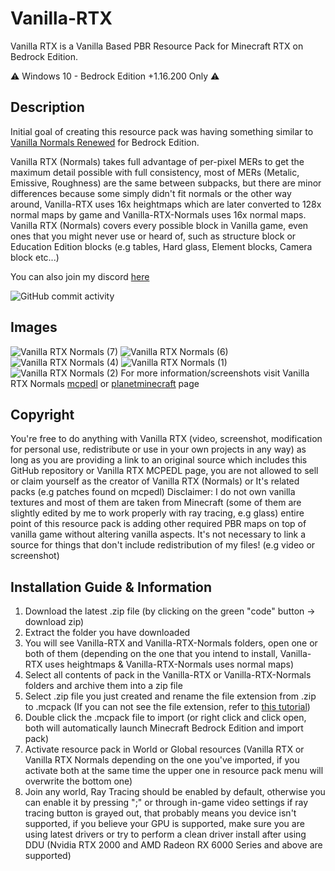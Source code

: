 # Vanilla-RTX

Vanilla RTX is a Vanilla Based PBR Resource Pack for Minecraft RTX on Bedrock Edition.

⚠️ Windows 10 - Bedrock Edition +1.16.200 Only ⚠️

## Description

Initial goal of creating this resource pack was having something similar to [Vanilla Normals Renewed](https://github.com/Poudingue/Vanilla-Normals-Renewed) for Bedrock Edition.

Vanilla RTX (Normals) takes full advantage of per-pixel MERs to get the maximum detail possible with full consistency, most of MERs (Metalic, Emissive, Roughness) are the same between subpacks, but there are minor differences because some simply didn't fit normals or the other way around, Vanilla-RTX uses 16x heightmaps which are later converted to 128x normal maps by game and Vanilla-RTX-Normals uses 16x normal maps.
Vanilla RTX (Normals) covers every possible block in Vanilla game, even ones that you might never use or heard of, such as structure block or Education Edition blocks (e.g tables, Hard glass, Element blocks, Camera block etc...)

You can also join my discord [here](https://discord.gg/A4wv4wwYud)

![GitHub commit activity](https://img.shields.io/github/commit-activity/m/CubeIR/Vanilla-RTX?style=flat-square)
## Images
![Vanilla RTX Normals (7)](https://user-images.githubusercontent.com/75272685/140547980-74baa900-9ca7-4273-800c-e103b65306cc.png)
![Vanilla RTX Normals (6)](https://user-images.githubusercontent.com/75272685/140548027-33e4783f-cbb5-4ec0-9e66-a7abd547ee6f.png)
![Vanilla RTX Normals (4)](https://user-images.githubusercontent.com/75272685/140548212-d68f6692-540a-47cc-87a4-1455dc8decc4.png)
![Vanilla RTX Normals (1)](https://user-images.githubusercontent.com/75272685/140548249-4d5c664d-1832-46df-b72c-a0e8c66d7c17.png)
![Vanilla RTX Normals (2)](https://user-images.githubusercontent.com/75272685/140548263-ce69c36d-e432-4f47-abd7-d8464b27d59f.png)
For more information/screenshots visit Vanilla RTX Normals [mcpedl](https://mcpedl.com/truly-vanilla-rtx/) or [planetminecraft](https://www.planetminecraft.com/texture-pack/vanilla-rtx-normals/) page

## Copyright
You're free to do anything with Vanilla RTX (video, screenshot, modification for personal use, redistribute or use in your own projects in any way) as long as you are providing a link to an original source which includes this GitHub repository or Vanilla RTX MCPEDL page, you are not allowed to sell or claim yourself as the creator of Vanilla RTX (Normals) or It's related packs (e.g patches found on mcpedl)
Disclaimer: I do not own vanilla textures and most of them are taken from Minecraft (some of them are slightly edited by me to work properly with ray tracing, e.g glass)
entire point of this resource pack is adding other required PBR maps on top of vanilla game without altering vanilla aspects.
It's not necessary to link a source for things that don't include redistribution of my files! (e.g video or screenshot)

## Installation Guide & Information
1. Download the latest .zip file (by clicking on the green "code" button -> download zip)
2. Extract the folder you have downloaded
3. You will see Vanilla-RTX and Vanilla-RTX-Normals folders, open one or both of them (depending on the one that you intend to install, Vanilla-RTX uses heightmaps & Vanilla-RTX-Normals uses normal maps)
4. Select all contents of pack in the Vanilla-RTX or Vanilla-RTX-Normals folders and archive them into a zip file
5. Select .zip file you just created and rename the file extension from .zip to .mcpack (If you can not see the file extension, refer to [this tutorial](https://www.wikihow.tech/Show-File-Extensions-on-Windows))
6. Double click the .mcpack file to import (or right click and click open, both will automatically launch Minecraft Bedrock Edition and import pack)
7. Activate resource pack in World or Global resources (Vanilla RTX or Vanilla RTX Normals depending on the one you've imported, if you activate both at the same time the upper one in resource pack menu will overwrite the bottom one)
5. Join any world, Ray Tracing should be enabled by default, otherwise you can enable it by pressing ";" or through in-game video settings
if ray tracing button is grayed out, that probably means you device isn't supported, if you believe your GPU is supported, make sure you are using latest drivers or try to perform a clean driver install after using DDU (Nvidia RTX 2000 and AMD Radeon RX 6000 Series and above are supported)
